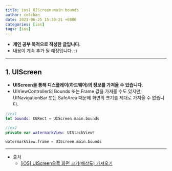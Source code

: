 ```yaml
---
title: ios) UIScreen.main.bounds 
author: cotchan 
date: 2021-06-25 15:30:21 +0800 
categories: [ios] 
tags: [ios] 
---
```


+ **개인 공부 목적으로 작성한 글입니다.**
+ 내용이 계속 추가 될 예정입니다. :)

---

## 1. UIScreen

+ **UIScreen을 통해 디스플레이(하드웨어)의 정보를 가져올 수 있습니다.**
+ UIViewController의 Bounds 또는 Frame 값을 가져올 수도 있지만, UINavigationBar 또는 SafeArea 때문에 화면의 크기를 제대로 가져올 수 없습니다.

```swift
//ex1
let bounds: CGRect = UIScreen.main.bounds

//ex2
private var watermarkView: UIStackView?

watermarkView.frame = UIScreen.main.bounds
```


---

+ 출처
  + [[iOS] UIScreen으로 화면 크기(해상도) 가져오기](https://mildwhale.tistory.com/14)
